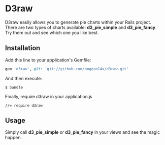 # D3raw

D3raw easily allows you to generate pie charts within your Rails project. There are two types of charts available: **d3_pie_simple** and **d3_pie_fancy**. Try them out and see which one you like best.

## Installation

Add this line to your application's Gemfile:

```ruby
gem 'd3raw', git: 'git://github.com/bogdan14x/d3raw.git'
```

And then execute:

    $ bundle

Finally, require d3raw in your application.js

    //= require d3raw

## Usage

Simply call **d3_pie_simple** or **d3_pie_fancy** in your views and see the magic happen.

